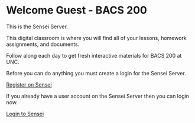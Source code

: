 # Welcome Guest - BACS 200

This is the Sensei Server.

This digital classroom is where you will find all of your lessons, homework assignments, and
documents.  

Follow along each day to get fresh interactive materials for BACS 200 at UNC.

Before you can do anything you must create a login for the Sensei Server.

<a href="/course/bacs200/register" class="unc-button">Register on Sensei</a>

If you already have a user account on the Sensei Server then you can login now.

<a href="/course/bacs200/login" class="unc-button">Login to Sensei</a>

